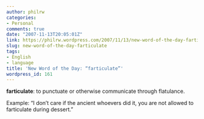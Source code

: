 ```yaml
---
author: philrw
categories:
- Personal
comments: true
date: "2007-11-13T20:05:01Z"
link: https://philrw.wordpress.com/2007/11/13/new-word-of-the-day-farticulate/
slug: new-word-of-the-day-farticulate
tags:
- English
- language
title: 'New Word of the Day: “farticulate”'
wordpress_id: 161
---
```


**farticulate**: to punctuate or otherwise communicate through flatulance.




Example: “I don’t care if the ancient whoevers did it, you are not allowed to farticulate during dessert.”




